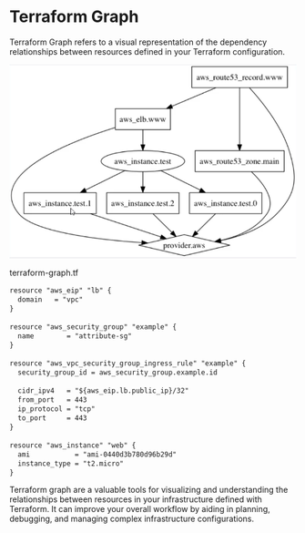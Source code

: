 # Terraform Graph
Terraform Graph refers to a visual representation of the dependency relationships between resources defined in your Terraform configuration.

![MY Image](images/geraph-1.png)

terraform-graph.tf

```
resource "aws_eip" "lb" {
  domain   = "vpc"
}

resource "aws_security_group" "example" {
  name        = "attribute-sg"
}

resource "aws_vpc_security_group_ingress_rule" "example" {
  security_group_id = aws_security_group.example.id

  cidr_ipv4   = "${aws_eip.lb.public_ip}/32"
  from_port   = 443
  ip_protocol = "tcp"
  to_port     = 443
}

resource "aws_instance" "web" {
  ami           = "ami-0440d3b780d96b29d"
  instance_type = "t2.micro"
}

```

Terraform graph are a valuable tools for visualizing and understanding the relationships between resources in your infrastructure defined with Terraform.
It can improve your overall workflow by aiding in planning, debugging, and managing complex infrastructure configurations.